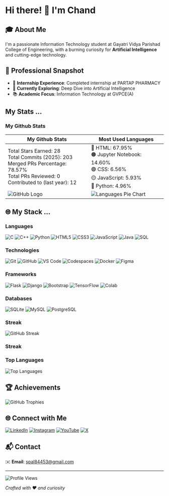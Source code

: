 # Hi there! 👋 I'm Chand

## 🎓 About Me
I'm a passionate Information Technology student at Gayatri Vidya Parishad College of Engineering, with a burning curiosity for **Artificial Intelligence** and cutting-edge technology.

## 🚀 Professional Snapshot
- 💼 **Internship Experience**: Completed internship at PARTAP PHARMACY
- 🌱 **Currently Exploring**: Deep Dive into Artificial Intelligence
- 📚 **Academic Focus**: Information Technology at GVPCE(A)

## My Stats ...

### My Github Stats
| My Github Stats | Most Used Languages |
|----------------|---------------------|
| Total Stars Earned: 28 <br> Total Commits (2025): 203 <br> Merged PRs Percentage: 78.57% <br> Total PRs Reviewed: 0 <br> Contributed to (last year): 12 | 🔴 HTML: 67.95% <br> 🟠 Jupyter Notebook: 14.60% <br> 🟣 CSS: 6.56% <br> 🟡 JavaScript: 5.93% <br> 🔵 Python: 4.96% |
| ![GitHub Logo](https://img.shields.io/badge/-GitHub-181717?style=for-the-badge&logo=github) | ![Languages Pie Chart](https://via.placeholder.com/350x350.png?text=Languages+Pie+Chart) |

## 🌐 My Stack ...

### Languages
![C](https://img.shields.io/badge/-C-00599C?style=flat-square&logo=c&logoColor=white)
![C++](https://img.shields.io/badge/-C++-00599C?style=flat-square&logo=c%2B%2B&logoColor=white)
![Python](https://img.shields.io/badge/-Python-3670A0?style=flat-square&logo=python&logoColor=ffdd54)
![HTML5](https://img.shields.io/badge/-HTML5-E34F26?style=flat-square&logo=html5&logoColor=white)
![CSS3](https://img.shields.io/badge/-CSS3-1572B6?style=flat-square&logo=css3&logoColor=white)
![JavaScript](https://img.shields.io/badge/-JavaScript-black?style=flat-square&logo=javascript)
![Java](https://img.shields.io/badge/-Java-ED8B00?style=flat-square&logo=openjdk&logoColor=white)
![SQL](https://img.shields.io/badge/-SQL-4479A1?style=flat-square&logo=mysql&logoColor=white)

### Technologies
![Git](https://img.shields.io/badge/-Git-black?style=flat-square&logo=git)
![GitHub](https://img.shields.io/badge/-GitHub-181717?style=flat-square&logo=github)
![VS Code](https://img.shields.io/badge/-VS%20Code-007ACC?style=flat-square&logo=visual-studio-code)
![Codespaces](https://img.shields.io/badge/-Codespaces-181717?style=flat-square&logo=github)
![Docker](https://img.shields.io/badge/-Docker-2496ED?style=flat-square&logo=docker&logoColor=white)
![Figma](https://img.shields.io/badge/-Figma-F24E1E?style=flat-square&logo=figma&logoColor=white)

### Frameworks
![Flask](https://img.shields.io/badge/-Flask-000000?style=flat-square&logo=flask)
![Django](https://img.shields.io/badge/-Django-092E20?style=flat-square&logo=django)
![Bootstrap](https://img.shields.io/badge/-Bootstrap-563D7C?style=flat-square&logo=bootstrap)
![TensorFlow](https://img.shields.io/badge/-TensorFlow-FF6F00?style=flat-square&logo=tensorflow&logoColor=white)
![Colab](https://img.shields.io/badge/-Colab-F9AB00?style=flat-square&logo=google-colab&logoColor=white)

### Databases
![SQLite](https://img.shields.io/badge/-SQLite-07405E?style=flat-square&logo=sqlite)
![MySQL](https://img.shields.io/badge/-MySQL-4479A1?style=flat-square&logo=mysql&logoColor=white)
![PostgreSQL](https://img.shields.io/badge/-PostgreSQL-336791?style=flat-square&logo=postgresql)

### Streak
![GitHub Streak](https://github-readme-streak-stats.herokuapp.com/?user=chand6907&theme=ocean_dark&hide_border=true)

### Streak

[](https://github-readme-streak-stats.herokuapp.com/?user=chand6907&theme=ocean_dark&hide_border=true)

### Top Languages
![Top Languages](https://github-readme-stats.vercel.app/api/top-langs/?username=chand6907&theme=ocean_dark&layout=compact&hide_border=true)

## 🏆 Achievements
![GitHub Trophies](https://github-profile-trophy.vercel.app/?username=chand6907&theme=darkhub&no-frame=true&row=1&column=7)

## 🌐 Connect with Me
[![LinkedIn](https://img.shields.io/badge/-LinkedIn-0077B5?style=flat-square&logo=linkedin&logoColor=white)](https://linkedin.com/in/chand.)
[![Instagram](https://img.shields.io/badge/-Instagram-E4405F?style=flat-square&logo=instagram&logoColor=white)](https://instagram.com/prince_chand_123)
[![YouTube](https://img.shields.io/badge/-YouTube-FF0000?style=flat-square&logo=youtube&logoColor=white)](https://www.youtube.com/@princechand1612)
[![X](https://img.shields.io/badge/-X-000000?style=flat-square&logo=x&logoColor=white)](https://x.com/pc6907)

## 📬 Contact
✉️ **Email**: [spal84453@gmail.com](mailto:spal84453@gmail.com)

---
![Profile Views](https://visitcount.itsvg.in/api?id=chand6907&icon=5&color=6)

*Crafted with ❤️ and curiosity*
